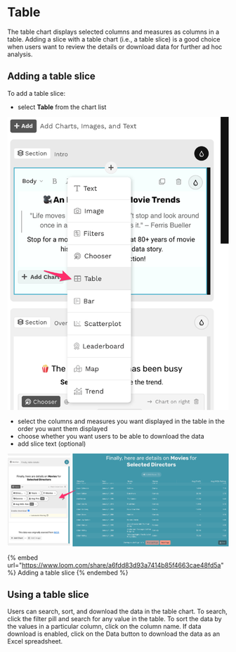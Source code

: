 # Table

The table chart displays selected columns and measures as columns in a table. Adding a slice with a table chart (i.e., a table slice) is a good choice when users want to review the details or download data for further ad hoc analysis.&#x20;

## Adding a table slice

To add a table slice:

* select **Table** from the chart list

![Select Table from the dropdown](<../../../.gitbook/assets/image (385).png>)

* select the columns and measures you want displayed in the table in the order you want them displayed&#x20;
* choose whether you want users to be able to download the data
* add slice text (optional)

![A table slice](<../../../.gitbook/assets/image (485).png>)

{% embed url="https://www.loom.com/share/a6fdd83d93a7414b85f4663cae48fd5a" %}
Adding a table slice
{% endembed %}

## Using a table slice

Users can search, sort, and download the data in the table chart. To search, click the filter pill and search for any value in the table. To sort the data by the values in a particular column, click on the column name. If data download is enabled, click on the Data button to download the data as an Excel spreadsheet.&#x20;
